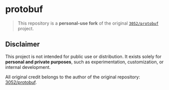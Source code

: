 # protobuf

> This repository is a **personal-use fork** of the original [`3052/protobuf`](https://github.com/3052/protobuf) project.

## Disclaimer

This project is not intended for public use or distribution. It exists solely for **personal and private purposes**, such as experimentation, customization, or internal development.

All original credit belongs to the author of the original repository: [3052/protobuf](https://github.com/3052/protobuf).
